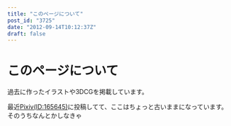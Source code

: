 ```yaml
---
title: "このページについて"
post_id: "3725"
date: "2012-09-14T10:12:37Z"
draft: false
---
```


# このページについて

過去に作ったイラストや3DCGを掲載しています。  
  
最近[Pixiv(ID:165645)](http://www.pixiv.net/member.php?id=165645)に投稿してて、ここはちょっと古いままになっています。そのうちなんとかしなきゃ
